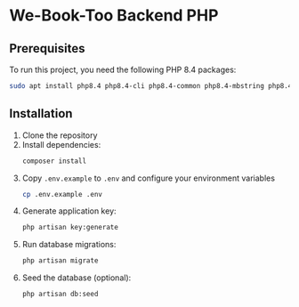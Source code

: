 # We-Book-Too Backend PHP

## Prerequisites

To run this project, you need the following PHP 8.4 packages:

```bash
sudo apt install php8.4 php8.4-cli php8.4-common php8.4-mbstring php8.4-mysql php8.4-opcache php8.4-readline php8.4-sqlite3 php8.4-xml
```

## Installation

1. Clone the repository
2. Install dependencies:
   ```bash
   composer install
   ```
3. Copy `.env.example` to `.env` and configure your environment variables
   ```bash
   cp .env.example .env
   ```
4. Generate application key:
   ```bash
   php artisan key:generate
   ```
5. Run database migrations:
   ```bash
   php artisan migrate
   ```
6. Seed the database (optional):
   ```bash
   php artisan db:seed
   ```
